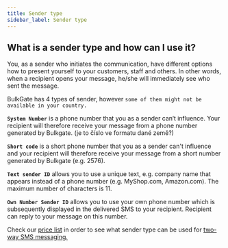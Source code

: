```yaml
---
title: Sender type
sidebar_label: Sender type
---
```


## What is a sender type and how can I use it?
You, as a sender who initiates the communication, have different options how to present yourself to your customers, staff and others. In other words, when a recipient opens your message, he/she will immediately see who sent the message.

BulkGate has 4 types of sender, however `some of them might not be available in your country.`

**`System Number`** is a phone number that you as a sender can‘t influence. Your recipient will therefore receive your message from a phone number generated by Bulkgate. (je to číslo ve formatu dané země?)

**`Short code`** is a short phone number that you as a sender can't influence and your recipient will therefore receive your message from a short number generated by Bulkgate (e.g. 2576).

**`Text sender ID`** allows you to use a unique text, e.g. company name that appears instead of a phone number (e.g. MyShop.com, Amazon.com). The maximum number of characters is 11.

**`Own Number Sender ID`** allows you to use your own phone number which is subsequently displayed in the delivered SMS to your recipient. Recipient can reply to your message on this number. 

Check our [price list](https://www.bulkgate.com/en/sms-price/) in order to see what sender type can be used for [two-way SMS messaging.]( https://www.bulkgate.com/en/solutions/two-way-sms/)
